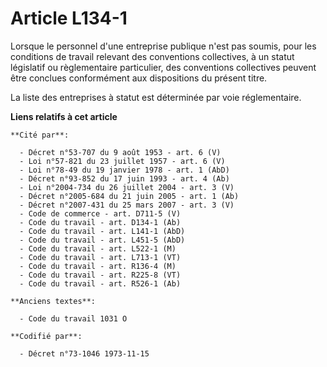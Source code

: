 # Article L134-1

Lorsque le personnel d'une entreprise publique n'est pas soumis, pour les conditions de travail relevant des conventions
collectives, à un statut législatif ou règlementaire particulier, des conventions collectives peuvent être conclues
conformément aux dispositions du présent titre.

La liste des entreprises à statut est déterminée par voie réglementaire.

**Liens relatifs à cet article**

	**Cité par**:

	  - Décret n°53-707 du 9 août 1953 - art. 6 (V)
	  - Loi n°57-821 du 23 juillet 1957 - art. 6 (V)
	  - Loi n°78-49 du 19 janvier 1978 - art. 1 (AbD)
	  - Décret n°93-852 du 17 juin 1993 - art. 4 (Ab)
	  - Loi n°2004-734 du 26 juillet 2004 - art. 3 (V)
	  - Décret n°2005-684 du 21 juin 2005 - art. 1 (Ab)
	  - Décret n°2007-431 du 25 mars 2007 - art. 3 (V)
	  - Code de commerce - art. D711-5 (V)
	  - Code du travail - art. D134-1 (Ab)
	  - Code du travail - art. L141-1 (AbD)
	  - Code du travail - art. L451-5 (AbD)
	  - Code du travail - art. L522-1 (M)
	  - Code du travail - art. L713-1 (VT)
	  - Code du travail - art. R136-4 (M)
	  - Code du travail - art. R225-8 (VT)
	  - Code du travail - art. R526-1 (Ab)

	**Anciens textes**:

	  - Code du travail 1031 O

	**Codifié par**:

	  - Décret n°73-1046 1973-11-15

